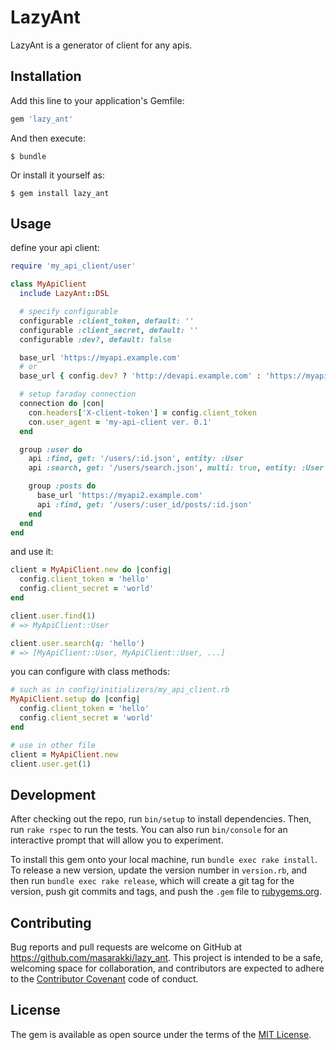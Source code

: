 # LazyAnt

LazyAnt is a generator of client for any apis.

## Installation

Add this line to your application's Gemfile:

```ruby
gem 'lazy_ant'
```

And then execute:

    $ bundle

Or install it yourself as:

    $ gem install lazy_ant

## Usage

define your api client:

```ruby
require 'my_api_client/user'

class MyApiClient
  include LazyAnt::DSL

  # specify configurable
  configurable :client_token, default: ''
  configurable :client_secret, default: ''
  configurable :dev?, default: false

  base_url 'https://myapi.example.com'
  # or
  base_url { config.dev? ? 'http://devapi.example.com' : 'https://myapi.example.com' }

  # setup faraday connection
  connection do |con|
    con.headers['X-client-token'] = config.client_token
    con.user_agent = 'my-api-client ver. 0.1'
  end

  group :user do
    api :find, get: '/users/:id.json', entity: :User
    api :search, get: '/users/search.json', multi: true, entity: :User

    group :posts do
      base_url 'https://myapi2.example.com'
      api :find, get: '/users/:user_id/posts/:id.json'
    end
  end
end
```

and use it:

```ruby
client = MyApiClient.new do |config|
  config.client_token = 'hello'
  config.client_secret = 'world'
end

client.user.find(1)
# => MyApiClient::User

client.user.search(q: 'hello')
# => [MyApiClient::User, MyApiClient::User, ...]
```

you can configure with class methods:

```ruby
# such as in config/initializers/my_api_client.rb
MyApiClient.setup do |config|
  config.client_token = 'hello'
  config.client_secret = 'world'
end

# use in other file
client = MyApiClient.new
client.user.get(1)
```


## Development

After checking out the repo, run `bin/setup` to install dependencies. Then, run `rake rspec` to run the tests. You can also run `bin/console` for an interactive prompt that will allow you to experiment.

To install this gem onto your local machine, run `bundle exec rake install`. To release a new version, update the version number in `version.rb`, and then run `bundle exec rake release`, which will create a git tag for the version, push git commits and tags, and push the `.gem` file to [rubygems.org](https://rubygems.org).

## Contributing

Bug reports and pull requests are welcome on GitHub at https://github.com/masarakki/lazy_ant. This project is intended to be a safe, welcoming space for collaboration, and contributors are expected to adhere to the [Contributor Covenant](contributor-covenant.org) code of conduct.


## License

The gem is available as open source under the terms of the [MIT License](http://opensource.org/licenses/MIT).
